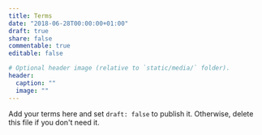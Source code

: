 ```yaml
---
title: Terms
date: "2018-06-28T00:00:00+01:00"
draft: true
share: false
commentable: true
editable: false

# Optional header image (relative to `static/media/` folder).
header:
  caption: ""
  image: ""
---
```


Add your terms here and set `draft: false` to publish it. Otherwise, delete this file if you don't need it.
